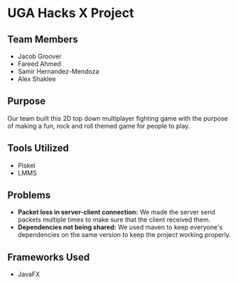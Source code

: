 # UGA Hacks X Project

## Team Members
- Jacob Groover
- Fareed Ahmed
- Samir Hernandez-Mendoza
- Alex Shaklee

## Purpose
Our team built this 2D top down multiplayer fighting game with the purpose of making a fun, rock and roll themed game for people to play.

## Tools Utilized
- Piskel
- LMMS

## Problems
- **Packet loss in server-client connection:** We made the server send packets multiple times to make sure that the client received them.
- **Dependencies not being shared:** We used maven to keep everyone's dependencies on the same version to keep the project working properly.

## Frameworks Used
- JavaFX
